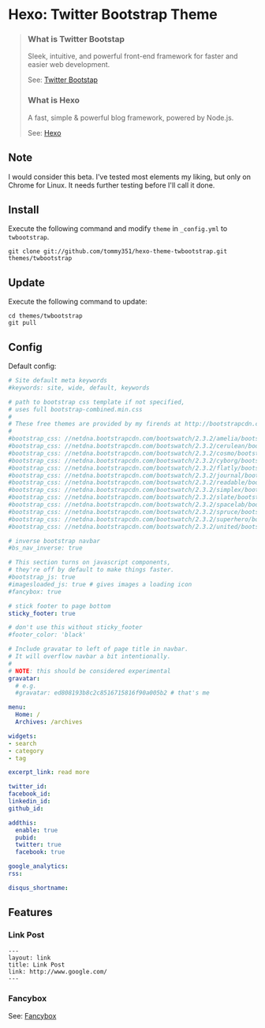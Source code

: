 # Hexo: Twitter Bootstrap Theme

> ### What is Twitter Bootstap
>
> Sleek, intuitive, and powerful front-end framework for faster and easier web development.
>
> See: [Twitter Bootstap](http://getbootstrap.com/2.3.2/examples/fluid.html)
>
>
> ### What is Hexo
>
> A fast, simple & powerful blog framework, powered by Node.js.
>
> See: [Hexo][Hexo]

## Note

I would consider this beta. I've tested most elements my liking, but only on Chrome for Linux. It needs further testing before I'll call it done.

## Install

Execute the following command and modify `theme` in `_config.yml` to `twbootstrap`.

```
git clone git://github.com/tommy351/hexo-theme-twbootstrap.git themes/twbootstrap
```

## Update

Execute the following command to update:

```
cd themes/twbootstrap
git pull
```

## Config

Default config:

``` yaml
# Site default meta keywords
#keywords: site, wide, default, keywords

# path to bootstrap css template if not specified,
# uses full bootstrap-combined.min.css
#
# These free themes are provided by my firends at http://bootstrapcdn.com
#
#bootstrap_css: //netdna.bootstrapcdn.com/bootswatch/2.3.2/amelia/bootstrap.min.css
#bootstrap_css: //netdna.bootstrapcdn.com/bootswatch/2.3.2/cerulean/bootstrap.min.css
#bootstrap_css: //netdna.bootstrapcdn.com/bootswatch/2.3.2/cosmo/bootstrap.min.css
#bootstrap_css: //netdna.bootstrapcdn.com/bootswatch/2.3.2/cyborg/bootstrap.min.css
#bootstrap_css: //netdna.bootstrapcdn.com/bootswatch/2.3.2/flatly/bootstrap.min.css
#bootstrap_css: //netdna.bootstrapcdn.com/bootswatch/2.3.2/journal/bootstrap.min.css
#bootstrap_css: //netdna.bootstrapcdn.com/bootswatch/2.3.2/readable/bootstrap.min.css
#bootstrap_css: //netdna.bootstrapcdn.com/bootswatch/2.3.2/simplex/bootstrap.min.css
#bootstrap_css: //netdna.bootstrapcdn.com/bootswatch/2.3.2/slate/bootstrap.min.css
#bootstrap_css: //netdna.bootstrapcdn.com/bootswatch/2.3.2/spacelab/bootstrap.min.css
#bootstrap_css: //netdna.bootstrapcdn.com/bootswatch/2.3.2/spruce/bootstrap.min.css
#bootstrap_css: //netdna.bootstrapcdn.com/bootswatch/2.3.2/superhero/bootstrap.min.css
#bootstrap_css: //netdna.bootstrapcdn.com/bootswatch/2.3.2/united/bootstrap.min.css

# inverse bootstrap navbar
#bs_nav_inverse: true

# This section turns on javascript components,
# they're off by default to make things faster.
#bootstrap_js: true
#imagesloaded_js: true # gives images a loading icon
#fancybox: true

# stick footer to page bottom
sticky_footer: true

# don't use this without sticky_footer
#footer_color: 'black'

# Include gravatar to left of page title in navbar.
# It will overflow navbar a bit intentionally.
#
# NOTE: this should be considered experimental
gravatar:
  # e.g.
  #gravatar: ed808193b8c2c8516715816f90a005b2 # that's me

menu:
  Home: /
  Archives: /archives

widgets:
- search
- category
- tag

excerpt_link: read more

twitter_id:
facebook_id:
linkedin_id:
github_id:

addthis:
  enable: true
  pubid:
  twitter: true
  facebook: true

google_analytics:
rss:

disqus_shortname:

```

## Features

### Link Post

```
---
layout: link
title: Link Post
link: http://www.google.com/
---
```

### Fancybox

See: [Fancybox][Fancybox]

[Hexo]: http://zespia.tw/hexo/
[Fancybox]: http://fancyapps.com/fancybox/
